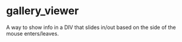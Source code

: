 # gallery_viewer
A way to show info in a DIV that slides in/out based on the side of the mouse enters/leaves.
